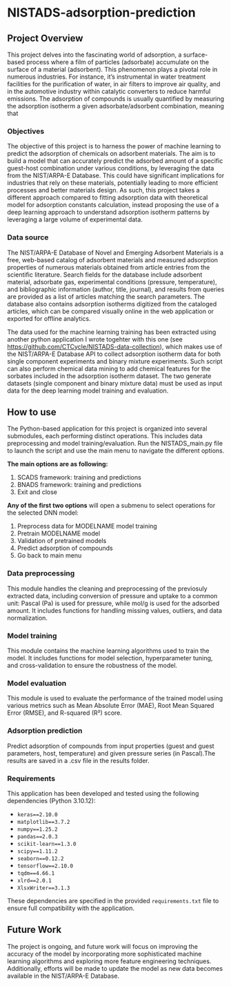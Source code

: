 # NISTADS-adsorption-prediction

## Project Overview
This project delves into the fascinating world of adsorption, a surface-based process where a film of particles (adsorbate) accumulate on the surface of a material (adsorbent). This phenomenon plays a pivotal role in numerous industries. For instance, it’s instrumental in water treatment facilities for the purification of water, in air filters to improve air quality, and in the automotive industry within catalytic converters to reduce harmful emissions. The adsorption of compounds is usually quantified by measuring the adsorption isotherm a given adsorbate/adsorbent combination, meaning that 

### Objectives
The objective of this project is to harness the power of machine learning to predict the adsorption of chemicals on adsorbent materials. The aim is to build a model that can accurately predict the adsorbed amount of a specific guest-host combination under various conditions, by leveraging the data from the NIST/ARPA-E Database. This could have significant implications for industries that rely on these materials, potentially leading to more efficient processes and better materials design. As such, this project takes a different approach compared to fitting adsorption data with theoretical model for adsorption constants calculation, instead proposing the use of a deep learning approach to understand adsorption isotherm patterns by leveraging a large volume of experimental data.

### Data source
The NIST/ARPA-E Database of Novel and Emerging Adsorbent Materials is a free, web-based catalog of adsorbent materials and measured adsorption properties of numerous materials obtained from article entries from the scientific literature. Search fields for the database include adsorbent material, adsorbate gas, experimental conditions (pressure, temperature), and bibliographic information (author, title, journal), and results from queries are provided as a list of articles matching the search parameters. The database also contains adsorption isotherms digitized from the cataloged articles, which can be compared visually online in the web application or exported for offline analytics.

The data used for the machine learning training has been extracted using another python application I wrote togehter with this one (see https://github.com/CTCycle/NISTADS-data-collection), which makes use of the NIST/ARPA-E Database API to collect adsorption isotherm data for both single component experiments and binary mixture experiments. Such script can also perform chemical data mining to add chemical features for the sorbates included in the adsorption isotherm dataset. The two generate datasets (single component and binary mixture data) must be used as input data for the deep learning model training and evaluation.

## How to use
The Python-based application for this project is organized into several submodules, each performing distinct operations. This includes data preprocessing and model training/evaluation. Run the NISTADS_main.py file to launch the script and use the main menu to navigate the different options.

**The main options are as following:**
1) SCADS framework: training and predictions                   
2) BNADS framework: training and predictions                                    
3) Exit and close

**Any of the first two options** will open a submenu to select operations for the selected DNN model:
1) Preprocess data for MODELNAME model training
2) Pretrain MODELNAME model
3) Validation of pretrained models
4) Predict adsorption of compounds            
5) Go back to main menu

### Data preprocessing
This module handles the cleaning and preprocessing of the previosuly extracted data, including conversion of pressure and uptake to a common unit: Pascal (Pa) is used for pressure, while mol/g is used for the adsorbed amount. It includes functions for handling missing values, outliers, and data normalization. 

### Model training
This module contains the machine learning algorithms used to train the model. It includes functions for model selection, hyperparameter tuning, and cross-validation to ensure the robustness of the model.

### Model evaluation
This module is used to evaluate the performance of the trained model using various metrics such as Mean Absolute Error (MAE), Root Mean Squared Error (RMSE), and R-squared (R²) score.

### Adsorption prediction
Predict adsorption of compounds from input properties (guest and guest parameters, host, temperature) and given pressure series (in Pascal).The results are saved in a .csv file in the results folder.

### Requirements
This application has been developed and tested using the following dependencies (Python 3.10.12):

- `keras==2.10.0`
- `matplotlib==3.7.2`
- `numpy==1.25.2`
- `pandas==2.0.3`
- `scikit-learn==1.3.0`
- `scipy==1.11.2`
- `seaborn==0.12.2`
- `tensorflow==2.10.0`
- `tqdm==4.66.1`
- `xlrd==2.0.1`
- `XlsxWriter==3.1.3`

These dependencies are specified in the provided `requirements.txt` file to ensure full compatibility with the application. 

## Future Work
The project is ongoing, and future work will focus on improving the accuracy of the model by incorporating more sophisticated machine learning algorithms and exploring more feature engineering techniques. Additionally, efforts will be made to update the model as new data becomes available in the NIST/ARPA-E Database.
